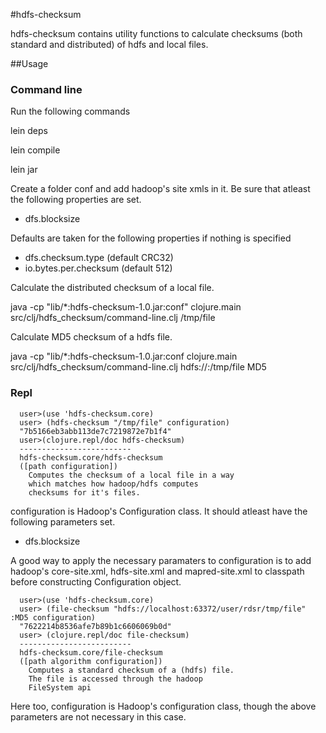 #hdfs-checksum

hdfs-checksum contains utility functions to calculate checksums
(both standard and distributed) of hdfs and local files.

##Usage
### Command line
Run the following commands

lein deps

lein compile

lein jar

Create a folder conf and add hadoop's site xmls in it. Be sure that atleast the following
properties are set.

* dfs.blocksize

Defaults are taken for the following properties if nothing is specified

* dfs.checksum.type (default CRC32)
* io.bytes.per.checksum (default 512)


Calculate the distributed checksum of a local file.

java -cp "lib/*:hdfs-checksum-1.0.jar:conf" clojure.main src/clj/hdfs_checksum/command-line.clj /tmp/file


Calculate MD5 checksum of a hdfs file.

java -cp "lib/*:hdfs-checksum-1.0.jar:conf clojure.main src/clj/hdfs_checksum/command-line.clj hdfs://<namenode>:<port>/tmp/file MD5


### Repl
      user>(use 'hdfs-checksum.core)
      user> (hdfs-checksum "/tmp/file" configuration)
      "7b5166eb3abb113de7c7219872e7b1f4"
      user>(clojure.repl/doc hdfs-checksum)
      -------------------------
      hdfs-checksum.core/hdfs-checksum
      ([path configuration])
        Computes the checksum of a local file in a way
        which matches how hadoop/hdfs computes
        checksums for it's files.

configuration is Hadoop's Configuration class. It should atleast have the
following parameters set.

* dfs.blocksize

A good way to apply the necessary paramaters to configuration is to add hadoop's
core-site.xml, hdfs-site.xml and mapred-site.xml to classpath before constructing
Configuration object.

      user>(use 'hdfs-checksum.core)
      user> (file-checksum "hdfs://localhost:63372/user/rdsr/tmp/file" :MD5 configuration)
      "7622214b8536afe7b89b1c6606069b0d"
      user> (clojure.repl/doc file-checksum)
      -------------------------
      hdfs-checksum.core/file-checksum
      ([path algorithm configuration])
        Computes a standard checksum of a (hdfs) file.
        The file is accessed through the hadoop
        FileSystem api

Here too, configuration is Hadoop's configuration class, though the above parameters
are not necessary in this case.